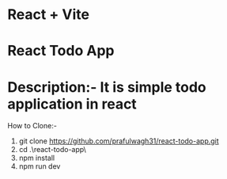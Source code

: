 # React + Vite

# React Todo App

# Description:- It is simple todo application in react

How to Clone:-
1. git clone https://github.com/prafulwagh31/react-todo-app.git
2. cd .\react-todo-app\
3. npm install
4. npm run dev
